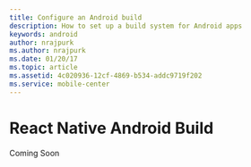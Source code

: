 ```yaml
---
title: Configure an Android build
description: How to set up a build system for Android apps
keywords: android
author: nrajpurk
ms.author: nrajpurk
ms.date: 01/20/17
ms.topic: article
ms.assetid: 4c020936-12cf-4869-b534-addc9719f202
ms.service: mobile-center
---
```


# React Native Android Build

Coming Soon
